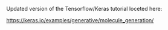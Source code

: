 Updated version of the Tensorflow/Keras tutorial loceted here:

https://keras.io/examples/generative/molecule_generation/


